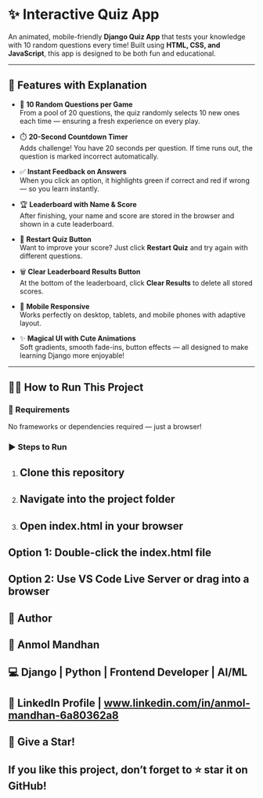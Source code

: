 
# ✨ Interactive Quiz App

An animated, mobile-friendly **Django Quiz App** that tests your knowledge with 10 random questions every time! Built using **HTML, CSS, and JavaScript**, this app is designed to be both fun and educational.

---

## 🚀 Features with Explanation

- 🎲 **10 Random Questions per Game**  
  From a pool of 20 questions, the quiz randomly selects 10 new ones each time — ensuring a fresh experience on every play.

- ⏱️ **20-Second Countdown Timer**  
  Adds challenge! You have 20 seconds per question. If time runs out, the question is marked incorrect automatically.

- ✅ **Instant Feedback on Answers**  
  When you click an option, it highlights green if correct and red if wrong — so you learn instantly.

- 🏆 **Leaderboard with Name & Score**  
  After finishing, your name and score are stored in the browser and shown in a cute leaderboard.

- 🔁 **Restart Quiz Button**  
  Want to improve your score? Just click **Restart Quiz** and try again with different questions.

- 🗑️ **Clear Leaderboard Results Button**  
  At the bottom of the leaderboard, click **Clear Results** to delete all stored scores.

- 📱 **Mobile Responsive**  
  Works perfectly on desktop, tablets, and mobile phones with adaptive layout.

- ✨ **Magical UI with Cute Animations**  
  Soft gradients, smooth fade-ins, button effects — all designed to make learning Django more enjoyable!

---
## 🧑‍💻 How to Run This Project

### 🔧 Requirements

No frameworks or dependencies required — just a browser!

### ▶️ Steps to Run

1. ## Clone this repository
2. ## Navigate into the project folder
3. ## Open index.html in your browser

## Option 1: Double-click the index.html file

## Option 2: Use VS Code Live Server or drag into a browser

## 💼 Author
## 👤 Anmol Mandhan
## 💻 Django | Python | Frontend Developer |  AI/ML
## 📎 LinkedIn Profile |  www.linkedin.com/in/anmol-mandhan-6a80362a8

## 🌟 Give a Star!
## If you like this project, don’t forget to ⭐ star it on GitHub!





